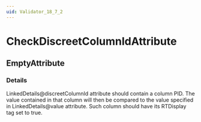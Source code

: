 ```yaml
---
uid: Validator_18_7_2
---
```


# CheckDiscreetColumnIdAttribute

## EmptyAttribute

<!-- Description, Properties, ... sections are auto-generated. -->
<!-- REPLACE ME AUTO-GENERATION -->

### Details

LinkedDetails@discreetColumnId attribute should contain a column PID. The value contained in that column will then be compared to the value specified in LinkedDetails@value attribute.
Such column should have its RTDisplay tag set to true.

<!-- Uncomment to add example code -->
<!--### Example code-->
